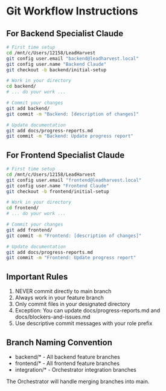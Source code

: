 # Git Workflow Instructions

## For Backend Specialist Claude
```bash
# First time setup
cd /mnt/c/Users/12158/LeadHarvest
git config user.email "backend@leadharvest.local"
git config user.name "Backend Claude"
git checkout -b backend/initial-setup

# Work in your directory
cd backend/
# ... do your work ...

# Commit your changes
git add backend/
git commit -m "Backend: [description of changes]"

# Update documentation
git add docs/progress-reports.md
git commit -m "Backend: Update progress report"
```

## For Frontend Specialist Claude
```bash
# First time setup
cd /mnt/c/Users/12158/LeadHarvest
git config user.email "frontend@leadharvest.local"
git config user.name "Frontend Claude"
git checkout -b frontend/initial-setup

# Work in your directory
cd frontend/
# ... do your work ...

# Commit your changes
git add frontend/
git commit -m "Frontend: [description of changes]"

# Update documentation
git add docs/progress-reports.md
git commit -m "Frontend: Update progress report"
```

## Important Rules
1. NEVER commit directly to main branch
2. Always work in your feature branch
3. Only commit files in your designated directory
4. Exception: You can update docs/progress-reports.md and docs/blockers-and-issues.md
5. Use descriptive commit messages with your role prefix

## Branch Naming Convention
- backend/* - All backend feature branches
- frontend/* - All frontend feature branches
- integration/* - Orchestrator integration branches

The Orchestrator will handle merging branches into main.